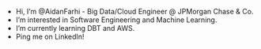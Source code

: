 - Hi, I’m @AidanFarhi - Big Data/Cloud Engineer @ JPMorgan Chase & Co.
- I’m interested in Software Engineering and Machine Learning.
- I’m currently learning DBT and AWS.
- Ping me on LinkedIn!

<!---
AidanFarhi/AidanFarhi is a ✨ special ✨ repository because its `README.md` (this file) appears on your GitHub profile.
You can click the Preview link to take a look at your changes.
--->
